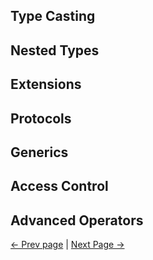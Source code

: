 ## Type Casting

## Nested Types

## Extensions

## Protocols

## Generics

## Access Control

## Advanced Operators


[<- Prev page](Swift_3.md) | [Next Page ->](Swift_5.md)